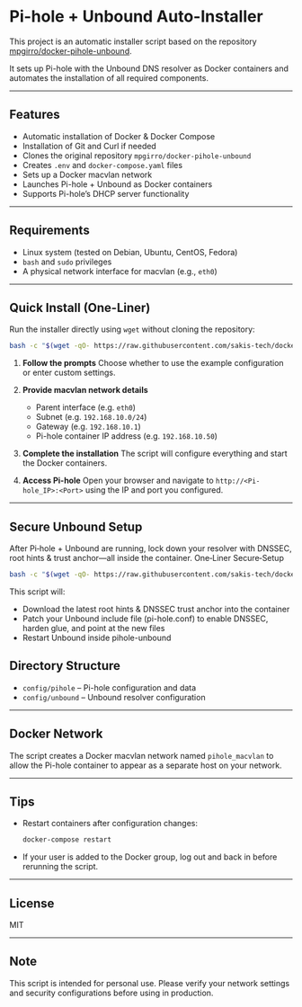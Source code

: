 # Pi-hole + Unbound Auto-Installer

This project is an automatic installer script based on the repository [mpgirro/docker-pihole-unbound](https://github.com/mpgirro/docker-pihole-unbound).

It sets up Pi-hole with the Unbound DNS resolver as Docker containers and automates the installation of all required components.

---

## Features

- Automatic installation of Docker & Docker Compose  
- Installation of Git and Curl if needed  
- Clones the original repository `mpgirro/docker-pihole-unbound`  
- Creates `.env` and `docker-compose.yaml` files  
- Sets up a Docker macvlan network  
- Launches Pi-hole + Unbound as Docker containers  
- Supports Pi-hole’s DHCP server functionality  

---

## Requirements

- Linux system (tested on Debian, Ubuntu, CentOS, Fedora)  
- `bash` and `sudo` privileges  
- A physical network interface for macvlan (e.g., `eth0`)  

---

## Quick Install (One-Liner)

Run the installer directly using `wget` without cloning the repository:

```bash
bash -c "$(wget -qO- https://raw.githubusercontent.com/sakis-tech/docker-pihole-unbound/main/install.sh)"
```

1. **Follow the prompts**
   Choose whether to use the example configuration or enter custom settings.

2. **Provide macvlan network details**

   * Parent interface (e.g. `eth0`)
   * Subnet (e.g. `192.168.10.0/24`)
   * Gateway (e.g. `192.168.10.1`)
   * Pi-hole container IP address (e.g. `192.168.10.50`)

3. **Complete the installation**
   The script will configure everything and start the Docker containers.

4. **Access Pi-hole**
   Open your browser and navigate to `http://<Pi-hole_IP>:<Port>` using the IP and port you configured.

---

## Secure Unbound Setup

After Pi‑hole + Unbound are running, lock down your resolver with DNSSEC, root hints & trust anchor—all inside the container.
One‑Liner Secure‑Setup

```bash
bash -c "$(wget -qO- https://raw.githubusercontent.com/sakis-tech/docker-pihole-unbound/main/setup-unbound-secure.sh)"
```

This script will:

* Download the latest root hints & DNSSEC trust anchor into the container
* Patch your Unbound include file (pi-hole.conf) to enable DNSSEC, harden glue, and point at the new files
* Restart Unbound inside pihole-unbound

## Directory Structure

* `config/pihole` – Pi-hole configuration and data
* `config/unbound` – Unbound resolver configuration

---

## Docker Network

The script creates a Docker macvlan network named `pihole_macvlan` to allow the Pi-hole container to appear as a separate host on your network.

---

## Tips

* Restart containers after configuration changes:

  ```bash
  docker-compose restart
  ```

* If your user is added to the Docker group, log out and back in before rerunning the script.

---

## License

MIT

---

## Note

This script is intended for personal use. Please verify your network settings and security configurations before using in production.

